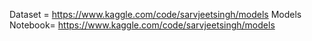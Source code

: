 Dataset = https://www.kaggle.com/code/sarvjeetsingh/models
Models Notebook= https://www.kaggle.com/code/sarvjeetsingh/models
